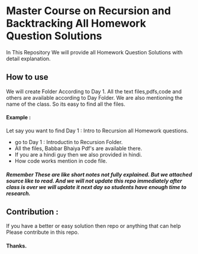 # Master Course on Recursion and Backtracking All Homework Question Solutions
In This Repository We will provide all Homework Question Solutions with detail explanation.

## How to use 
We will create Folder According to Day 1. All the text files,pdfs,code and others are available according to Day Folder. We are also mentioning the name of the class. So its easy to find all the files.

#### Example : 
Let say you want to find Day 1 : Intro to Recursion all Homework questions.
- go to Day 1 : Introductin to Recursion Folder.
- All the files, Babbar Bhaiya Pdf's are available there.
- If you are a hindi guy then we also provided in hindi. 
- How code works mention in code file.
##### Remember These are like short notes not fully explained. But we attached source like to read. And we will not update this repo immediately after class is over we will update it next day so students have enough time to research. 

## Contribution : 
If you have a better or easy solution then repo or anything that can help Please contribute in this repo.

#### Thanks.
